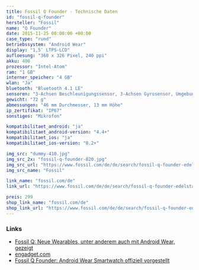 ```yaml
---
title: Fossil Q Founder - Technische Daten
id: "fossil-q-founder"
hersteller: "Fossil"
name: "Q Founder"
date: 2015-11-25 00:00:00 +00:00
case_type: "rund"
betriebssystem: "Android Wear"
display: "1,5″ LTPS-LCD"
aufloesung: "360 x 326 Pixel, 240 ppi"
akku: 400
prozessor: "Intel-Atom"
ram: "1 GB"
interner_speicher: "4 GB"
wlan: "Ja"
bluetooth: "Bluetooth 4.1 LE"
sensoren: "3-Achsen Beschleunigungssensor, 3-Achsen Gyrosensor, Umgebungslichtsensor"
gewicht: "72 g"
abmessungen: "46 mm Durchmesser, 13 mm Höhe"
ip_zertifikat: "IP67"
sonstiges: "Mikrofon"

kompatibilitaet_android: "ja"
kompatibilitaet_android-version: "4.4+"
kompatibilitaet_ios: "ja"
kompatibilitaet_ios-version: "8.2+"

img_src: "dummy-410.jpg"
img_src_2x: "fossil-q-founder-820.jpg"
img_src_url: "https://www.fossil.com/de/de/search/fossil-q-founder-edelstahl-sku-ftw20002p.html"
img_src_name: "Fossil"

link_name: "fossil.com/de"
link_url: "https://www.fossil.com/de/de/search/fossil-q-founder-edelstahl-sku-ftw20002p.html"

preis: 299
shop_link_name: "fossil.com/de"
shop_link_url: "https://www.fossil.com/de/de/search/fossil-q-founder-edelstahl-sku-ftw20002p.html"
---
```


### Links
* [Fossil Q: Neue Wearables, unter anderem auch mit Android Wear, gezeigt](http://www.mobiflip.de/fossil-q-neue-wearables-android/)
* [engadget.com](http://www.engadget.com/2015/08/18/fossil-intel-connected-accessories/)
* [Fossil Q Founder: Android Wear Smartwatch offiziell vorgestellt](http://www.mobilegeeks.de/artikel/fossil-q-founder/)
